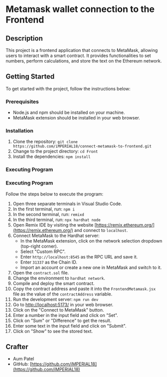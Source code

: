 # Metamask wallet connection to the Frontend

## Description

This project is a frontend application that connects to MetaMask, allowing users to interact with a smart contract. It provides functionalities to set numbers, perform calculations, and store the text on the Ethereum network.

## Getting Started

To get started with the project, follow the instructions below:

### Prerequisites

- Node.js and npm should be installed on your machine.
- MetaMask extension should be installed in your web browser.

### Installation

1. Clone the repository: `git clone https://github.com/iMPERIAL18/connect-metamask-to-frontend.git`
2. Change to the project directory: `cd Front`
3. Install the dependencies: `npm install`

### Executing Program

### Executing Program

Follow the steps below to execute the program:

1. Open three separate terminals in Visual Studio Code.
2. In the first terminal, run: `npm i`
3. In the second terminal, run: `remixd`
4. In the third terminal, run: `npx hardhat node`
5. Open Remix IDE by visiting the website [https://remix.ethereum.org/](https://remix.ethereum.org/) and connect to `localhost`.
6. Connect MetaMask to the Hardhat server:
   - In the MetaMask extension, click on the network selection dropdown (top-right corner).
   - Select "Custom RPC".
   - Enter `http://localhost:8545` as the RPC URL and save it.
   - Enter `31337` as the Chain ID.
   - Import an account or create a new one in MetaMask and switch to it.
7. Open the `contract.sol` file.
8. Change the environment to `hardhat network`.
9. Compile and deploy the smart contract.
10. Copy the contract address and paste it into the `FrontendMetamask.jsx` file as the value of the `contractAddress` variable.
11. Run the development server: `npm run dev`
12. Go to [http://localhost:5173/](http://localhost:5173/) in your web browser.
13. Click on the "Connect to MetaMask" button.
14. Enter a number in the input field and click on "Set".
15. Click on "Sum" or "Difference" to get the result.
16. Enter some text in the input field and click on "Submit".
17. Click on "Show" to see the stored text.

## Crafter

- Aum Patel
- GitHub: [https://github.com/iMPERIAL18](https://github.com/iMPERIAL18)
